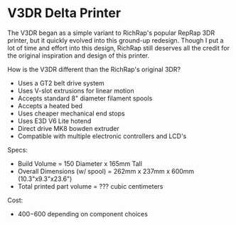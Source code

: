 # V3DR Delta Printer
The V3DR began as a simple variant to RichRap's popular RepRap 3DR printer, but it quickly evolved into this ground-up redesign. Though I put a lot of time and effort into this design, RichRap still deserves all the credit for the original inspiration and design of this printer.

How is the V3DR different than the RichRap's original 3DR?
- Uses a GT2 belt drive system
- Uses V-slot extrusions for linear motion
- Accepts standard 8" diameter filament spools
- Accepts a heated bed
- Uses cheaper mechanical end stops
- Uses E3D V6 Lite hotend
- Direct drive MK8 bowden extruder
- Compatible with multiple electronic controllers and LCD's

Specs:
- Build Volume = 150 Diameter x 165mm Tall
- Overall Dimensions (w/ spool) = 262mm x 237mm x 600mm (10.3"x9.3"x23.6")
- Total printed part volume = ??? cubic centimeters

Cost: 
- $400-$600 depending on component choices
